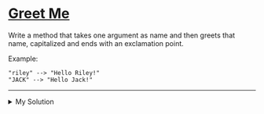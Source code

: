 # [Greet Me](https://www.codewars.com/kata/535474308bb336c9980006f2)

Write a method that takes one argument as name and then greets that name, capitalized and ends with an exclamation point.

Example:

```
"riley" --> "Hello Riley!"
"JACK" --> "Hello Jack!"
```

---

<details><summary>My Solution</summary>

```js
const greet = function (name) {
  return 'Hello ' + name[0].toUpperCase() + name.slice(1, name.length).toLowerCase() + '!'
}
```

</details>
